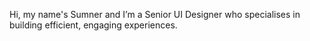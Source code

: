 Hi, my name's Sumner and I’m a Senior UI Designer who specialises in building efficient, engaging experiences.
